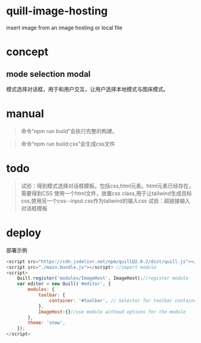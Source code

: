 # quill-image-hosting
insert image from an image hosting or local file
# concept
## mode selection modal
模式选择对话框，用于和用户交互，让用户选择本地模式与图床模式。

# manual
> 命令“npm run build”会执行完整的构建。

> 命令“npm run build:css”会生成css文件
# todo
> 试验：得到模式选择对话框模板。包括css,html元素。html元素已经存在，需要得到CSS
>   使用一个html文件，放置css class,用于让tailwind生成目标css,使用另一个css--input.css作为tailwind的输入css
> 试验：超链接输入对话框模板

# deploy
部署示例
```javascript
<script src="https://cdn.jsdelivr.net/npm/quill@2.0.2/dist/quill.js"></script>
<script src="./main.bundle.js"></script> //import module
<script>
    Quill.register('modules/ImageHost', ImageHost);//register module
    var editor = new Quill('#editor', {
        modules: {
            toolbar: {
                container: '#toolbar', // Selector for toolbar container
            },
            ImageHost:{}//use module withoud options for the module
        },
        theme: 'snow',
    });
</script>
```